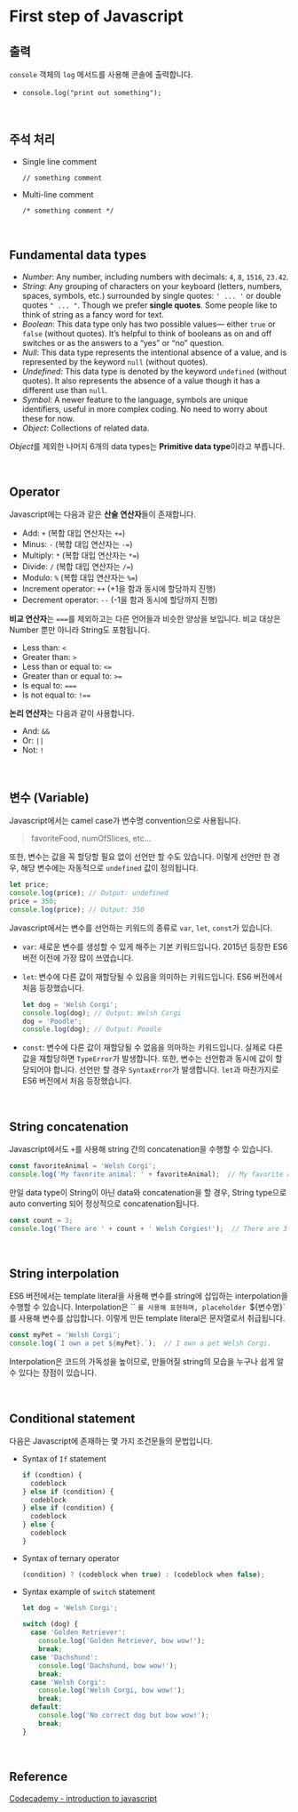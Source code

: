 # First step of Javascript

## 출력

`console` 객체의 `log` 메서드를 사용해 콘솔에 출력합니다.

* `console.log("print out something");`

​    

## 주석 처리

* Single line comment

  `// something comment`

* Multi-line comment

  `/* something comment */`

​    

## Fundamental data types

- *Number*: Any number, including numbers with decimals: `4`, `8`, `1516`, `23.42`.
- *String*: Any grouping of characters on your keyboard (letters, numbers, spaces, symbols, etc.) surrounded by single quotes: `' ... '` or double quotes `" ... "`. Though we prefer **single quotes**. Some people like to think of string as a fancy word for text.
- *Boolean*: This data type only has two possible values— either `true` or `false` (without quotes). It’s helpful to think of booleans as on and off switches or as the answers to a “yes” or “no” question.
- *Null*: This data type represents the intentional absence of a value, and is represented by the keyword `null` (without quotes).
- *Undefined*: This data type is denoted by the keyword `undefined` (without quotes). It also represents the absence of a value though it has a different use than `null`.
- *Symbol*: A newer feature to the language, symbols are unique identifiers, useful in more complex coding. No need to worry about these for now.
- *Object*: Collections of related data.

*Object*를 제외한 나머지 6개의 data types는 **Primitive data type**이라고 부릅니다.

​    

## Operator

Javascript에는 다음과 같은 **산술 연산자**들이 존재합니다.

* Add: `+` (복합 대입 연산자는 `+=`)
* Minus: `-` (복합 대입 연산자는 `-=`)
* Multiply: `*` (복합 대입 연산자는 `*=`)
* Divide: `/` (복합 대입 연산자는 `/=`)
* Modulo: `%` (복합 대입 연산자는 `%=`)
* Increment operator: `++` (+1을 함과 동시에 할당까지 진행)
* Decrement operator: `--` (-1을 함과 동시에 할당까지 진행)

**비교 연산자**는 `===`를 제외하고는 다른 언어들과 비슷한 양상을 보입니다. 비교 대상은 Number 뿐만 아니라 String도 포함됩니다.

- Less than: `<`
- Greater than: `>`
- Less than or equal to: `<=`
- Greater than or equal to: `>=`
- Is equal to: `===`
- Is not equal to: `!==`

**논리 연산자**는 다음과 같이 사용합니다.

- And: `&&`
- Or: `||`
- Not: `!`

​    

## 변수 (Variable)

Javascript에서는 camel case가 변수명 convention으로 사용됩니다. 

> favoriteFood, numOfSlices, etc...

또한, 변수는 값을 꼭 할당할 필요 없이 선언만 할 수도 있습니다. 이렇게 선언만 한 경우, 해당 변수에는 자동적으로 `undefined` 값이 정의됩니다.

```javascript
let price;
console.log(price); // Output: undefined
price = 350;
console.log(price); // Output: 350
```

Javascript에서는 변수를 선언하는 키워드의 종류로 `var`, `let`, `const`가 있습니다.

* `var`: 새로운 변수를 생성할 수 있게 해주는 기본 키워드입니다. 2015년 등장한 ES6 버전 이전에 가장 많이 쓰였습니다.

* `let`: 변수에 다른 값이 재할당될 수 있음을 의미하는 키워드입니다. ES6 버전에서 처음 등장했습니다.

  ```javascript
  let dog = 'Welsh Corgi';
  console.log(dog); // Output: Welsh Corgi
  dog = 'Poodle';
  console.log(dog); // Output: Poodle
  ```

* `const`: 변수에 다른 값이 재할당될 수 없음을 의마하는 키워드입니다. 실제로 다른 값을 재할당하면 `TypeError`가 발생합니다. 또한, 변수는 선언함과 동시에 값이 할당되어야 합니다. 선언만 할 경우 `SyntaxError`가 발생합니다. `let`과 마찬가지로 ES6 버전에서 처음 등장했습니다.

​    

## String concatenation

Javascript에서도 `+`를 사용해 string 간의 concatenation을 수행할 수 있습니다. 

```javascript
const favoriteAnimal = 'Welsh Corgi';
console.log('My favorite animal: ' + favoriteAnimal);  // My favorite animal: Welsh Corgi
```

만일 data type이 String이 아닌 data와 concatenation을 할 경우, String type으로 auto converting 되어 정상적으로 concatenation됩니다.

```javascript
const count = 3;
console.log('There are ' + count + ' Welsh Corgies!');  // There are 3 Welsh Corgies!
```

​    

## String interpolation

ES6 버전에서는 template literal을 사용해 변수를 string에 삽입하는 interpolation을 수행할 수 있습니다. Interpolation은 `` `를 사용해 표현하며, placeholder `${변수명}`를 사용해 변수를 삽입합니다. 이렇게 만든 template literal은 문자열로서 취급됩니다.

```javascript
const myPet = 'Welsh Corgi';
console.log(`I own a pet ${myPet}.`);  // I own a pet Welsh Corgi.
```

Interpolation은 코드의 가독성을 높이므로, 만들어질 string의 모습을 누구나 쉽게 알 수 있다는 장점이 있습니다.

​    

## Conditional statement

다음은 Javascript에 존재하는 몇 가지 조건문들의 문법입니다.

* Syntax of `If` statement 

  ```javascript
  if (condtion) {
    codeblock
  } else if (condition) {
    codeblock
  } else if (condition) {
    codeblock
  } else {
    codeblock
  }
  ```

* Syntax of ternary operator

  ```javascript
  (condition) ? (codeblock when true) : (codeblock when false);
  ```

* Syntax example of `switch` statement

  ```javascript
  let dog = 'Welsh Corgi';
   
  switch (dog) {
    case 'Golden Retriever':
      console.log('Golden Retriever, bow wow!');
      break;
    case 'Dachshund':
      console.log('Dachshund, bow wow!');
      break;
    case 'Welsh Corgi':
      console.log('Welsh Corgi, bow wow!');
      break;
    default:
      console.log('No correct dog but bow wow!');
      break;
  }
  ```

​    

## Reference

[Codecademy - introduction to javascript](https://www.codecademy.com/courses/introduction-to-javascript/)